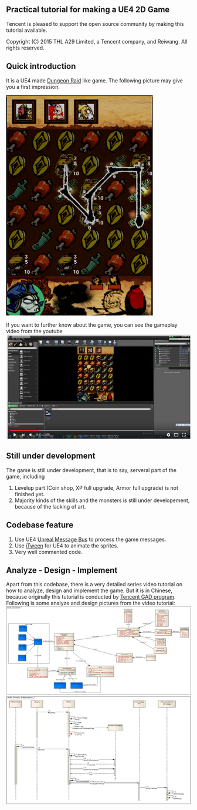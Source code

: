 ## Practical tutorial for making a UE4 2D Game
Tencent is pleased to support the open source community by making this tutorial available. 

Copyright (C) 2015 THL A29 Limited, a Tencent company, and Reiwang. All rights reserved.

## Quick introduction
It is a UE4 made [Dungeon Raid](https://play.google.com/store/apps/details?id=com.fireflame.dungeonraid&hl=zh_CN) like game. The following picture may give you a first impression.

![Gameplay Image](/ArtSource/Reference/Gameplay.png)

If you want to further know about the game, you can see the gameplay video from the youtube [![Gameplay Link](/ArtSource/Reference/Youtubelink.png)](https://www.youtube.com/watch?v=VPCGhkHxyRQ)

## Still under development
The game is still under development, that is to say, serveral part of the game, including

1. Levelup part (Coin shop, XP full upgrade, Armor full upgrade) is not finished yet.
2. Majority kinds of the skills and the monsters is still under developement, because of the lacking of art.

## Codebase feature
1. Use UE4 [Unreal Message Bus](https://docs.unrealengine.com/latest/INT/API/Runtime/Messaging/IMessageBus/index.html) to process the game messages.
2. Use [iTween](https://wiki.unrealengine.com/Itween) for UE4 to animate the sprites.
3. Very well commented code.

## Analyze - Design - Implement
Apart from this codebase, there is a very detailed series video tutorial on how to analyze, design and implement the game. But it is in Chinese, because originally this tutorial is conducted by [Tencent GAD program](http://gad.qq.com/content/coursedetail/7168318). Following is some analyze and design pictures from the video tutorial:
![Class Diagram 1](/ArtSource/Reference/ClassD_1.png)
![Sequence Diagram 1](/ArtSource/Reference/SequenceD_1.png)